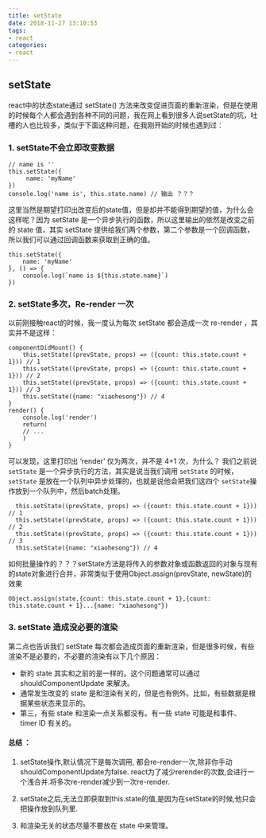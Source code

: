 ```yaml
---
title: setState
date: 2018-11-27 13:10:53
tags:
- react
categories:
- react	
---
```



## setState

react中的状态state通过 setState() 方法来改变促进页面的重新渲染，但是在使用的时候每个人都会遇到各种不同的问题，我在网上看到很多人说setState的坑，吐槽的人也比较多，类似于下面这种问题，在我刚开始的时候也遇到过：

 <!-- more -->
 
### 1. setState不会立即改变数据

```
// name is ''
this.setState({
     name: 'myName'
})
console.log('name is', this.state.name) // 输出 ？？？
```

这里当然是期望打印出改变后的state值，但是却并不能得到期望的值，为什么会这样呢？因为 setState 是一个异步执行的函数，所以这里输出的依然是改变之前的 state 值，其实 setState 提供给我们两个参数，第二个参数是一个回调函数，所以我们可以通过回调函数来获取到正确的值。

```
this.setState({
    name: 'myName'
}, () => {
    console.log(`name is ${this.state.name}`)
})
```
### 2. setState多次，Re-render 一次
以前刚接触react的时候，我一度认为每次 setState 都会造成一次 re-render ，其实并不是这样：
```
componentDidMount() {
    this.setState((prevState, props) => ({count: this.state.count + 1})) // 1
    this.setState((prevState, props) => ({count: this.state.count + 1})) // 2
    this.setState((prevState, props) => ({count: this.state.count + 1})) // 3
    this.setState({name: "xiaohesong"}) // 4
}
render() {
    console.log('render')
    return(
	// ...
    )
}
```
可以发现，这里打印出 ‘render’ 仅为两次，并不是 4+1 次，为什么？
我们之前说 `setState` 是一个异步执行的方法，其实是说当我们调用 `setState` 的时候，`setState` 是放在一个队列中异步处理的，也就是说他会把我们这四个 `setState`操作放到一个队列中，然后batch处理。
```
  this.setState((prevState, props) => ({count: this.state.count + 1})) // 1
  this.setState((prevState, props) => ({count: this.state.count + 1})) // 2
  this.setState((prevState, props) => ({count: this.state.count + 1})) // 3
  this.setState({name: "xiaohesong"}) // 4
```
如何批量操作的？？？setState方法是将传入的参数对象或函数返回的对象与现有的state对象进行合并，非常类似于使用Object.assign(prevState, newState)的效果
```
Object.assign(state,{count: this.state.count + 1},{count: this.state.count + 1}...{name: "xiaohesong"})
```
### 3. setState 造成没必要的渲染
第二点也告诉我们 setState 每次都会造成页面的重新渲染，但是很多时候，有些渲染不是必要的，不必要的渲染有以下几个原因：

+ 新的 state 其实和之前的是一样的。这个问题通常可以通过 shouldComponentUpdate 来解决。
+ 通常发生改变的 state 是和渲染有关的，但是也有例外。比如，有些数据是根据某些状态来显示的。
+ 第三，有些 state 和渲染一点关系都没有。有一些 state 可能是和事件、 timer ID 有关的。

#### 总结 ：
1. setState操作,默认情况下是每次调用, 都会re-render一次,除非你手动shouldComponentUpdate为false. react为了减少rerender的次数,会进行一个浅合并.将多次re-render减少到一次re-render.

2. setState之后,无法立即获取到this.state的值,是因为在setState的时候,他只会把操作放到队列里.
3. 和渲染无关的状态尽量不要放在 state 中来管理。
